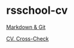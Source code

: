 # rsschool-cv


[Markdown & Git](https://agentfreedom.github.io/rsschool-cv-markdown-git/cv)

[CV. Cross-Check](https://agentfreedom.github.io/rsschool-cv/)

